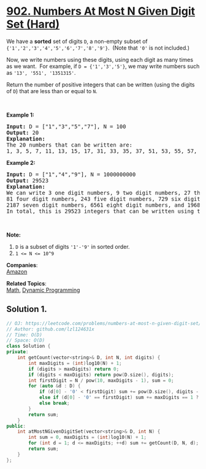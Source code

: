 # [902. Numbers At Most N Given Digit Set (Hard)](https://leetcode.com/problems/numbers-at-most-n-given-digit-set/)

<p>We have a <strong>sorted</strong> set of digits <code>D</code>, a non-empty subset of <code>{'1','2','3','4','5','6','7','8','9'}</code>.&nbsp; (Note that <code>'0'</code> is not included.)</p>

<p>Now, we write numbers using these digits, using each digit as many times as we want.&nbsp; For example, if <code>D = {'1','3','5'}</code>, we may write numbers such as <code>'13', '551', '1351315'</code>.</p>

<p>Return the number of positive integers that can be written (using the digits of <code>D</code>) that are less than or equal to <code>N</code>.</p>

<p>&nbsp;</p>

<p><strong>Example 1:</strong></p>

<pre><strong>Input: </strong>D = <span id="example-input-1-1">["1","3","5","7"]</span>, N = <span id="example-input-1-2">100</span>
<strong>Output: </strong><span id="example-output-1">20</span>
<strong>Explanation: </strong>
The 20 numbers that can be written are:
1, 3, 5, 7, 11, 13, 15, 17, 31, 33, 35, 37, 51, 53, 55, 57, 71, 73, 75, 77.
</pre>

<div>
<p><strong>Example 2:</strong></p>

<pre><strong>Input: </strong>D = <span id="example-input-2-1">["1","4","9"]</span>, N = <span id="example-input-2-2">1000000000</span>
<strong>Output: </strong><span id="example-output-2">29523</span>
<strong>Explanation: </strong>
We can write 3 one digit numbers, 9 two digit numbers, 27 three digit numbers,
81 four digit numbers, 243 five digit numbers, 729 six digit numbers,
2187 seven digit numbers, 6561 eight digit numbers, and 19683 nine digit numbers.
In total, this is 29523 integers that can be written using the digits of D.</pre>
</div>

<p>&nbsp;</p>

<p><strong>Note:</strong></p>

<ol>
	<li><code>D</code> is a&nbsp;subset of digits <code>'1'-'9'</code> in sorted order.</li>
	<li><code>1 &lt;= N &lt;= 10^9</code></li>
</ol>


**Companies**:  
[Amazon](https://leetcode.com/company/amazon)

**Related Topics**:  
[Math](https://leetcode.com/tag/math/), [Dynamic Programming](https://leetcode.com/tag/dynamic-programming/)

## Solution 1.

```cpp
// OJ: https://leetcode.com/problems/numbers-at-most-n-given-digit-set/
// Author: github.com/lzl124631x
// Time: O(D)
// Space: O(D)
class Solution {
private:
    int getCount(vector<string>& D, int N, int digits) {
        int maxDigits = (int)log10(N) + 1;
        if (digits > maxDigits) return 0;
        if (digits < maxDigits) return pow(D.size(), digits);
        int firstDigit = N / pow(10, maxDigits - 1), sum = 0;
        for (auto &d : D) {
            if (d[0] - '0' < firstDigit) sum += pow(D.size(), digits - 1);
            else if (d[0] - '0' == firstDigit) sum += maxDigits == 1 ? 1 : getCount(D, N % (int)pow(10, maxDigits - 1), maxDigits - 1);
            else break;
        }
        return sum;
    }
public:
    int atMostNGivenDigitSet(vector<string>& D, int N) {
        int sum = 0, maxDigits = (int)log10(N) + 1;
        for (int d = 1; d <= maxDigits; ++d) sum += getCount(D, N, d);
        return sum;
    }
};
```